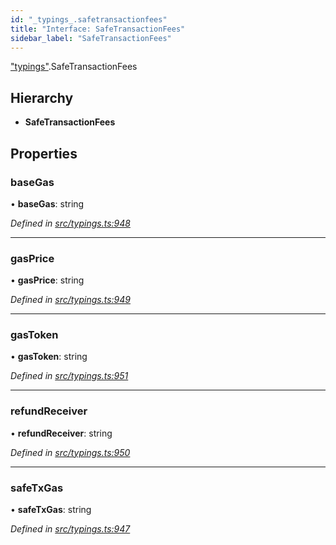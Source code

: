 ```yaml
---
id: "_typings_.safetransactionfees"
title: "Interface: SafeTransactionFees"
sidebar_label: "SafeTransactionFees"
---
```


["typings"](../modules/_typings_.md).SafeTransactionFees

## Hierarchy

* **SafeTransactionFees**

## Properties

### baseGas

•  **baseGas**: string

*Defined in [src/typings.ts:948](https://github.com/trustlines-protocol/clientlib/blob/f60ef2b/src/typings.ts#L948)*

___

### gasPrice

•  **gasPrice**: string

*Defined in [src/typings.ts:949](https://github.com/trustlines-protocol/clientlib/blob/f60ef2b/src/typings.ts#L949)*

___

### gasToken

•  **gasToken**: string

*Defined in [src/typings.ts:951](https://github.com/trustlines-protocol/clientlib/blob/f60ef2b/src/typings.ts#L951)*

___

### refundReceiver

•  **refundReceiver**: string

*Defined in [src/typings.ts:950](https://github.com/trustlines-protocol/clientlib/blob/f60ef2b/src/typings.ts#L950)*

___

### safeTxGas

•  **safeTxGas**: string

*Defined in [src/typings.ts:947](https://github.com/trustlines-protocol/clientlib/blob/f60ef2b/src/typings.ts#L947)*
